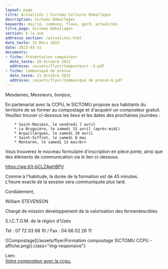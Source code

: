 ```yaml
---
layout: page
titre: Actualités | Sictomu Collecte Emballages
description: Sictomu Emballages
keywords: mairie, commune, flaux, gard, actualités
titre_page: Sictomu Emballages
section: À la une
addresse_section: /actualites.html
date_texte: 31 Mars 2023
date: 2023-03-31
documents:
- fiche: Présentation composteur
  date_texte: 20 Octobre 2022
  addresse: /assets/flyer/Composteurs -2.pdf
- fiche: Communiqué de presse
  date_texte: 21 Octobre 2022
  addresse: /assets/flyer/Communiqué de presse-6.pdf
---
```


Mesdames, Messieurs, bonjour,<br> 

En partenariat avec la CCPU, le SICTOMU propose aux habitants du
territoire de se former au compostage et d'acquérir un composteur
gratuit. Veuillez trouver ci-dessous les lieux et les dates des
prochaines journées :<br> 

        * Saint-Maximin, le vendredi 7 avril
        * La Bruguière, le samedi 15 avril (après-midi)
        * Arpaillargues, le samedi 29 avril
        * Saint-Siffret, le samedi 6 mai
        * Montaren, le samedi 13 mai<br> 

Vous trouverez le nouveau formulaire d'inscription en pièce jointe,
ainsi que des éléments de communication via le lien ci-dessous.<br> 

https://we.tl/t-bCLZAwhBPV<br> 

Comme à l'habitude, la durée de la formation est de 45 minutes.<br> 
L'heure exacte de la session sera communiquée plus tard.

Cordialement,<br> 

William STEVENSON<br> 

Chargé de mission développement de la valorisation des fermentescibles<br> 

S.I.C.T.O.M. de la région d'Uzès<br> 

Tél : 07 72 03 68 10 / Fax : 04 66 02 26 11<br> 



![Compostage](/assets/flyer/Formation compostage SICTOMU CCPU - affiche.png){:class="img-responsive"}


Lien:<br>
 <a href="https://www.ccpaysduzes.fr/environnement/gestion-des-dechets/10-environnement/96-votre-composteur-avec-la-ccpu.html">Votre composteur avec la ccpu.</a>  <br> 
 



